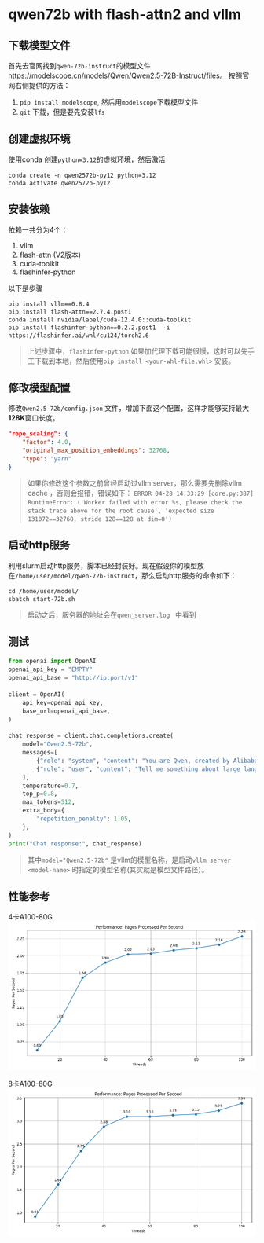 # qwen72b with flash-attn2 and vllm

## 下载模型文件

首先去官网找到`qwen-72b-instruct`的模型文件 https://modelscope.cn/models/Qwen/Qwen2.5-72B-Instruct/files。
按照官网右侧提供的方法：

1. `pip install modelscope`, 然后用`modelscope`下载模型文件
2. `git` 下载，但是要先安装`lfs`

## 创建虚拟环境

使用conda 创建`python=3.12`的虚拟环境，然后激活

```shell
conda create -n qwen2572b-py12 python=3.12
conda activate qwen2572b-py12
```

## 安装依赖

依赖一共分为4个：

1. vllm
2. flash-attn (V2版本)
3. cuda-toolkit
4. flashinfer-python

以下是步骤

```shell
pip install vllm==0.8.4
pip install flash-attn==2.7.4.post1
conda install nvidia/label/cuda-12.4.0::cuda-toolkit
pip install flashinfer-python==0.2.2.post1  -i https://flashinfer.ai/whl/cu124/torch2.6
```

> 上述步骤中，`flashinfer-python` 如果加代理下载可能很慢，这时可以先手工下载到本地，然后使用`pip install <your-whl-file.whl>` 安装。

## 修改模型配置

修改`Qwen2.5-72b/config.json` 文件，增加下面这个配置，这样才能够支持最大**128K**窗口长度。

```json
"rope_scaling": {
    "factor": 4.0,
    "original_max_position_embeddings": 32768,
    "type": "yarn"
}
```

> 如果你修改这个参数之前曾经启动过vllm server，那么需要先删除vllm cache ，否则会报错，错误如下：
> `ERROR 04-28 14:33:29 [core.py:387] RuntimeError: ('Worker failed with error %s, please check the stack trace above for the root cause', 'expected size 131072==32768, stride 128==128 at dim=0')`

## 启动http服务

利用slurm启动http服务，脚本已经封装好。现在假设你的模型放在`/home/user/model/qwen-72b-instruct`，那么启动http服务的命令如下：

```shell
cd /home/user/model/
sbatch start-72b.sh
```

> 启动之后，服务器的地址会在`qwen_server.log ` 中看到

## 测试

```python
from openai import OpenAI
openai_api_key = "EMPTY"
openai_api_base = "http://ip:port/v1"

client = OpenAI(
    api_key=openai_api_key,
    base_url=openai_api_base,
)

chat_response = client.chat.completions.create(
    model="Qwen2.5-72b",
    messages=[
        {"role": "system", "content": "You are Qwen, created by Alibaba Cloud. You are a helpful assistant."},
        {"role": "user", "content": "Tell me something about large language models."},
    ],
    temperature=0.7,
    top_p=0.8,
    max_tokens=512,
    extra_body={
        "repetition_penalty": 1.05,
    },
)
print("Chat response:", chat_response)
```

> 其中`model="Qwen2.5-72b"` 是vllm的模型名称，是启动`vllm server <model-name>` 时指定的模型名称(其实就是模型文件路径）。

## 性能参考

4卡A100-80G
![4卡A100-80G](./qwen72b-4A100-80G-perf.png)

8卡A100-80G
![8卡A100-80G](./qwen72b-8A100-80G-perf.png)

